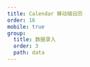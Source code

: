 ```yaml
---
title: Calendar 移动端日历
order: 16
mobile: true
group:
  title: 数据录入
  order: 3
  path: data
---
```


<code src="../demo/Calendar.jsx"></code>
<API src="../src/Calendar.tsx"></API>
